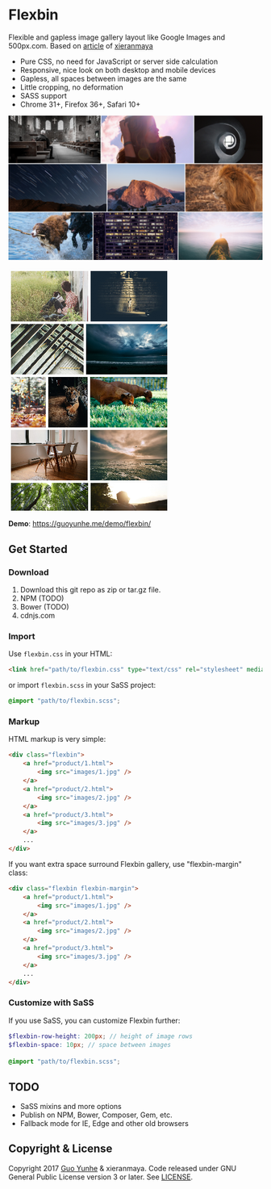 # Flexbin

Flexible and gapless image gallery layout like Google Images and 500px.com. Based on [article](https://github.com/xieranmaya/blog/issues/6) of [xieranmaya](https://github.com/xieranmaya)

- Pure CSS, no need for JavaScript or server side calculation
- Responsive, nice look on both desktop and mobile devices
- Gapless, all spaces between images are the same
- Little cropping, no deformation
- SASS support
- Chrome 31+, Firefox 36+, Safari 10+

![Screenshot](screenshot.png)

![Screenshot](screenshot-mobile.png)

**Demo**: <https://guoyunhe.me/demo/flexbin/>

## Get Started

### Download

1. Download this git repo as zip or tar.gz file.
2. NPM (TODO)
3. Bower (TODO)
4. cdnjs.com

### Import

Use `flexbin.css` in your HTML:

```html
<link href="path/to/flexbin.css" type="text/css" rel="stylesheet" media="all" />
```

or import `flexbin.scss` in your SaSS project:

```scss
@import "path/to/flexbin.scss";
```

### Markup

HTML markup is very simple:

```html
<div class="flexbin">
    <a href="product/1.html">
        <img src="images/1.jpg" />
    </a>
    <a href="product/2.html">
        <img src="images/2.jpg" />
    </a>
    <a href="product/3.html">
        <img src="images/3.jpg" />
    </a>
    ...
</div>
```

If you want extra space surround Flexbin gallery, use "flexbin-margin" class:

```html
<div class="flexbin flexbin-margin">
    <a href="product/1.html">
        <img src="images/1.jpg" />
    </a>
    <a href="product/2.html">
        <img src="images/2.jpg" />
    </a>
    <a href="product/3.html">
        <img src="images/3.jpg" />
    </a>
    ...
</div>
```

### Customize with SaSS

If you use SaSS, you can customize Flexbin further:

```scss
$flexbin-row-height: 200px; // height of image rows
$flexbin-space: 10px; // space between images

@import "path/to/flexbin.scss";
```

## TODO

- SaSS mixins and more options
- Publish on NPM, Bower, Composer, Gem, etc.
- Fallback mode for IE, Edge and other old browsers

## Copyright & License

Copyright 2017 [Guo Yunhe](mailto:guoyunhebrave@gmail.com) & xieranmaya. Code released under GNU General Public License version 3 or later. See [LICENSE](LICENSE).
